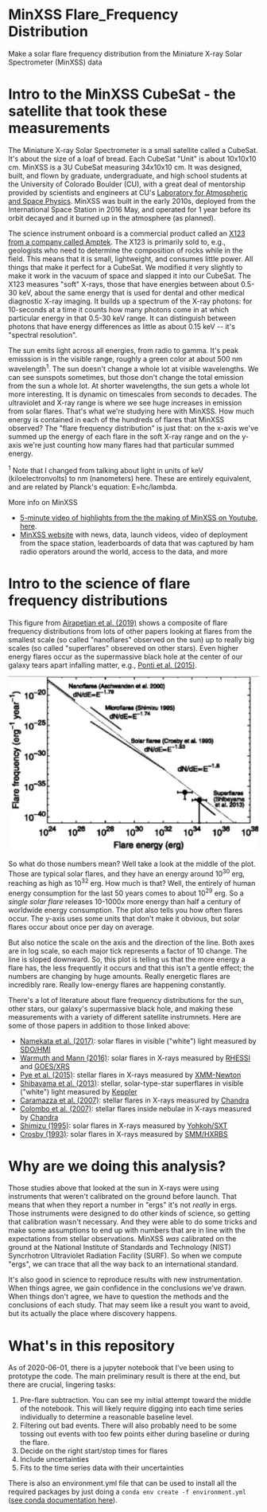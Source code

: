 # MinXSS Flare_Frequency Distribution
 Make a solar flare frequency distribution from the Miniature X-ray Solar Spectrometer (MinXSS) data

# Intro to the MinXSS CubeSat - the satellite that took these measurements

The Miniature X-ray Solar Spectrometer is a small satellite called a CubeSat. It's about the size of a loaf of bread. Each CubeSat "Unit" is about 10x10x10 cm. MinXSS is a 3U CubeSat measuring 34x10x10 cm. It was designed, built, and flown by graduate, undergraduate, and high school students at the University of Colorado Boulder (CU), with a great deal of mentorship provided by scientists and engineers at CU's [Laboratory for Atmospheric and Space Physics](https://lasp.colorado.edu/home/about/). MinXSS was built in the early 2010s, deployed from the International Space Station in 2016 May, and operated for 1 year before its orbit decayed and it burned up in the atmosphere (as planned). 

The science instrument onboard is a commercial product called an [X123 from a company called Amptek](https://www.amptek.com/products/si-pin-x-ray-detectors-for-xrf/x-123-complete-x-ray-spectrometer-with-si-pin-detector). The X123 is primarily sold to, e.g., geologists who need to determine the composition of rocks while in the field. This means that it is small, lightweight, and consumes little power. All things that make it perfect for a CubeSat. We modified it very slightly to make it work in the vacuum of space and slapped it into our CubeSat. The X123 measures "soft" X-rays, those that have energies between about 0.5-30 keV, about the same energy that is used for dental and other medical diagnostic X-ray imaging. It builds up a spectrum of the X-ray photons: for 10-seconds at a time it counts how many photons come in at which particular energy in that 0.5-30 keV range. It can distinguish between photons that have energy differences as little as about 0.15 keV -- it's "spectral resolution". 

The sun emits light across all energies, from radio to gamma. It's peak emisssion is in the visible range, roughly a green color at about 500 nm wavelength<sup>1</sup>. The sun doesn't change a whole lot at visible wavelengths. We can see sunspots sometimes, but those don't change the total emission from the sun a whole lot. At shorter wavelengths, the sun gets a whole lot more interesting. It is dynamic on timescales from seconds to decades. The ultraviolet and X-ray range is where we see huge increases in emission from solar flares. That's what we're studying here with MinXSS. How much energy is contained in each of the hundreds of flares that MinXSS observed? The "flare frequency distribution" is just that: on the x-axis we've summed up the energy of each flare in the soft X-ray range and on the y-axis we're just counting how many flares had that particular summed energy. 


<sup>1</sup> Note that I changed from talking about light in units of keV (kiloelectronvolts) to nm (nanometers) here. These are entirely equivalent, and are related by Planck's equation: E=hc/lambda. 

More info on MinXSS
* [5-minute video of highlights from the the making of MinXSS on Youtube, here](https://www.youtube.com/watch?v=pw2-xLI6v6A&t=39s).
* [MinXSS website](https://lasp.colorado.edu/home/minxss/) with news, data, launch videos, video of deployment from the space station, leaderboards of data that was captured by ham radio operators around the world, access to the data, and more

# Intro to the science of flare frequency distributions
This figure from [Airapetian et al. (2019)](https://www.cambridge.org/core/product/identifier/S1473550419000132/type/journal_article) shows a composite of flare frequency distributions from lots of other papers looking at flares from the smallest scale (so called "nanoflares" observed on the sun) up to really big scales (so called "superflares" obsereved on other stars). Even higher energy flares occur as the supermassive black hole at the center of our galaxy tears apart infalling matter, e.g., [Ponti et al. (2015)](https://academic.oup.com/mnras/article-lookup/doi/10.1093/mnras/stv1537).

![image](https://github.com/jmason86/MinXSS_Flare_Frequency_Distribution/blob/master/reference/airapetian_figure_11.png)

So what do those numbers mean? Well take a look at the middle of the plot. Those are typical solar flares, and they have an energy around 10<sup>30</sup> erg, reaching as high as 10<sup>32</sup> erg. How much is that? Well, the entirely of human energy consumption for the last 50 years comes to about 10<sup>29</sup> erg. So a _single solar flare_ releases 10-1000x more energy than half a century of worldwide energy consumption. The plot also tells you how often flares occur. The y-axis uses some units that don't make it obvious, but solar flares occur about once per day on average. 

But also notice the scale on the axis and the direction of the line. Both axes are in log scale, so each major tick represents a factor of 10 change. The line is sloped downward. So, this plot is telling us that the more energy a flare has, the less frequently it occurs and that this isn't a gentle effect; the numbers are changing by huge amounts. Really energetic flares are incredibly rare. Really low-energy flares are happening constantly. 

There's a lot of literature about flare frequency distributions for the sun, other stars, our galaxy's supermassive black hole, and making these measurements with a variety of different satellite instrumnets. Here are some of those papers in addition to those linked above: 
* [Namekata et al. (2017)](http://dx.doi.org/10.3847/1538-4357/aa9b34): solar flares in visible ("white") light measured by [SDO/HMI](http://hmi.stanford.edu/)
* [Warmuth and Mann (2016)](http://hesperia.gsfc.nasa.gov/rhessidatacenter/): solar flares in X-rays measured by [RHESSI](https://hesperia.gsfc.nasa.gov/rhessi3/) and [GOES/XRS](https://en.wikipedia.org/wiki/Geostationary_Operational_Environmental_Satellite)
* [Pye et al. (2015)](http://www.aanda.org/10.1051/0004-6361/201526217): stellar flares in X-rays measured by [XMM-Newton](https://en.wikipedia.org/wiki/XMM-Newton)
* [Shibayama et al. (2013)](http://stacks.iop.org/0067-0049/209/i=1/a=5?key=crossref.b2cff83c6f0c9c1bbc0da4710de43296): stellar, solar-type-star superflares in visible ("white") light measured by [Keppler](https://en.wikipedia.org/wiki/Kepler_space_telescope)
* [Caramazza et al. (2007)](http://dx.doi.org/10.1051/0004-6361:20077195): stellar flares in X-rays measured by [Chandra](https://en.wikipedia.org/wiki/Chandra_X-ray_Observatory)
* [Colombo et al. (2007)](http://dx.doi.org/10.1051/0004-6361:20078064): stellar flares inside nebulae in X-rays measured by [Chandra](https://en.wikipedia.org/wiki/Chandra_X-ray_Observatory)
* [Shimizu (1995)](https://ui.adsabs.harvard.edu/abs/1995PASJ...47..251S/abstract): solar flares in X-rays measured by [Yohkoh/SXT](https://en.wikipedia.org/wiki/Yohkoh)
* [Crosby (1993)](http://link.springer.com/10.1007/BF00646488): solar flares in X-rays measured by [SMM/HXRBS](https://en.wikipedia.org/wiki/Solar_Maximum_Mission)


# Why are we doing this analysis?
Those studies above that looked at the sun in X-rays were using instruments that weren't calibrated on the ground before launch. That means that when they report a number in "ergs" it's not _really_ in ergs. Those instruments were designed to do other kinds of science, so getting that calibration wasn't necessary. And they were able to do some tricks and make some assumptions to end up with numbers that are in line with the expectations from stellar observations. MinXSS _was_ calibrated on the ground at the National Institute of Standards and Technology (NIST) Syncrhotron Ultraviolet Radiation Facility (SURF). So when we compute "ergs", we can trace that all the way back to an international standard. 

It's also good in science to reproduce results with new instrumentation. When things agree, we gain confidence in the conclusions we've drawn. When things don't agree, we have to question the methods and the conclusions of each study. That may seem like a result you want to avoid, but its actually the place where discovery happens. 

# What's in this repository
As of 2020-06-01, there is a jupyter notebook that I've been using to prototype the code. The main preliminary result is there at the end, but there are crucial, lingering tasks: 

1. Pre-flare subtraction. You can see my initial attempt toward the middle of the notebook. This will likely require digging into each time series individually to determine a reasonable baseline level. 
2. Filtering out bad events. There will also probably need to be some tossing out events with too few points either during baseline or during the flare. 
3. Decide on the right start/stop times for flares
4. Include uncertainties
5. Fits to the time series data with their uncertainties

There is also an environment.yml file that can be used to install all the required packages by just doing a `conda env create -f environment.yml` ([see conda documentation here](https://docs.conda.io/projects/conda/en/latest/user-guide/tasks/manage-environments.html#creating-an-environment-from-an-environment-yml-file)).  
